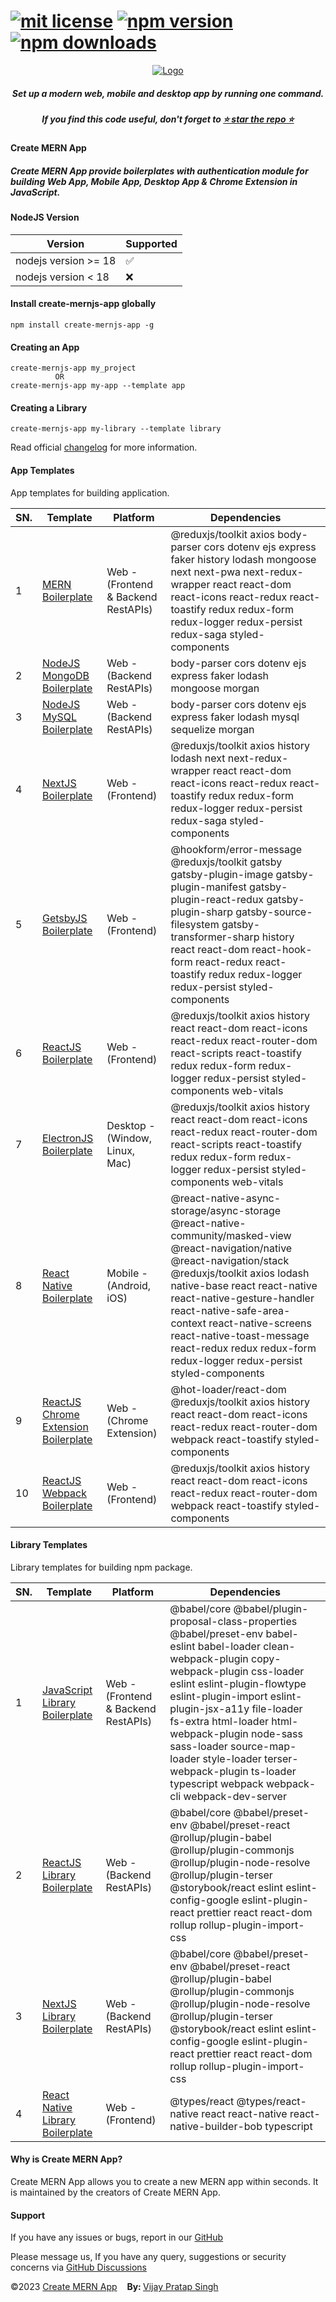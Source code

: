 # [![mit license](https://img.shields.io/github/license/mernjs/create-mern-app)](https://github.com/mernjs/create-mern-app/blob/master/LICENSE) [![npm version](https://img.shields.io/npm/v/create-mernjs-app)](https://www.npmjs.com/package/create-mernjs-app) [![npm downloads](https://img.shields.io/npm/dy/create-mernjs-app)](https://www.npmjs.com/package/create-mernjs-app)

<p align="center">
  <a target="_blank" href="https://mernjs.github.io/create-mern-app" rel="noopener">
 <img src="https://mernjs.github.io/create-mern-app/assets/logo1.png" alt="Logo"></a>
</p>
<h5 align="center">Set up a modern web, mobile and desktop app by running one command.</h5>

<h5 align="center">
If you find this code useful, don't forget to <a target="_blank" href="https://github.com/mernjs/create-mern-app" rel="noopener">⭐ star the repo ⭐</a> 
</h5>

<h4>Create MERN App</h4>
<h5>Create MERN App provide boilerplates with authentication module for building Web App, Mobile App, Desktop App & Chrome Extension in JavaScript.</h5>

<h4>NodeJS Version </h4>

| Version | Supported          |
| ------- | ------------------ |
| nodejs version >= 18   | :white_check_mark: |
| nodejs version  < 18   | :x:  |

<h4>Install create-mernjs-app globally</h4>

```
npm install create-mernjs-app -g 
```

<h4>Creating an App</h4>

```
create-mernjs-app my_project
          OR
create-mernjs-app my-app --template app
```

<h4>Creating a Library</h4>

```
create-mernjs-app my-library --template library
```

Read official [changelog](https://github.com/mernjs/create-mern-app/releases) for more information.

<!-- OR

```
npx create-mernjs-app my_project 
``` -->

<h4>App Templates</h4>
App templates for building application.

| SN. | Template | Platform | Dependencies |
| ------ | ------ | ------ | ------ |
| 1 | [MERN Boilerplate](https://github.com/mernjs/create-mern-app/tree/master/templates/app/mern-app) | Web - (Frontend & Backend RestAPIs) | @reduxjs/toolkit axios body-parser cors dotenv ejs express faker history lodash mongoose next next-pwa next-redux-wrapper react react-dom react-icons react-redux react-toastify redux redux-form redux-logger redux-persist redux-saga styled-components |
| 2 | [NodeJS MongoDB Boilerplate](https://github.com/mernjs/create-mern-app/tree/master/templates/app/nodejs-mongodb-app) | Web - (Backend RestAPIs) | body-parser cors dotenv ejs express faker lodash mongoose morgan |
| 3 | [NodeJS MySQL Boilerplate](https://github.com/mernjs/create-mern-app/tree/master/templates/app/nodejs-mysql-app) | Web - (Backend RestAPIs) | body-parser cors dotenv ejs express faker lodash mysql sequelize morgan |
| 4 | [NextJS Boilerplate](https://github.com/mernjs/create-mern-app/tree/master/templates/app/nextjs-app) | Web - (Frontend) | @reduxjs/toolkit axios history lodash next next-redux-wrapper react react-dom react-icons react-redux react-toastify redux redux-form redux-logger redux-persist redux-saga styled-components |
| 5 | [GetsbyJS Boilerplate](https://github.com/mernjs/create-mern-app/tree/master/templates/app/gatsbyjs-app) | Web - (Frontend) | @hookform/error-message @reduxjs/toolkit gatsby gatsby-plugin-image gatsby-plugin-manifest gatsby-plugin-react-redux gatsby-plugin-sharp gatsby-source-filesystem gatsby-transformer-sharp history react react-dom react-hook-form react-redux react-toastify redux redux-logger redux-persist styled-components |
| 6 | [ReactJS Boilerplate](https://github.com/mernjs/create-mern-app/tree/master/templates/app/reactjs-app) | Web - (Frontend) | @reduxjs/toolkit axios history react react-dom react-icons react-redux react-router-dom react-scripts react-toastify redux redux-form redux-logger redux-persist styled-components web-vitals |
| 7 | [ElectronJS Boilerplate](https://github.com/mernjs/create-mern-app/tree/master/templates/app/electronjs-app) | Desktop - (Window, Linux, Mac) | @reduxjs/toolkit axios history react react-dom react-icons react-redux react-router-dom react-scripts react-toastify redux redux-form redux-logger redux-persist styled-components web-vitals |
| 8 | [React Native Boilerplate](https://github.com/mernjs/create-mern-app/tree/master/templates/app/react-native-app) | Mobile - (Android, iOS) | @react-native-async-storage/async-storage @react-native-community/masked-view @react-navigation/native @react-navigation/stack @reduxjs/toolkit axios lodash native-base react react-native react-native-gesture-handler react-native-safe-area-context react-native-screens react-native-toast-message react-redux redux redux-form redux-logger redux-persist styled-components |
| 9 | [ReactJS Chrome Extension Boilerplate](https://github.com/mernjs/create-mern-app/tree/master/templates/app/reactjs-chrome-extension-app) | Web - (Chrome Extension) | @hot-loader/react-dom @reduxjs/toolkit axios history react react-dom react-icons react-redux react-router-dom webpack react-toastify styled-components |
| 10 | [ReactJS Webpack Boilerplate](https://github.com/mernjs/create-mern-app/tree/master/templates/app/reactjs-webpack-app) | Web - (Frontend) | @reduxjs/toolkit axios history react react-dom react-icons react-redux react-router-dom webpack react-toastify styled-components |

<h4>Library Templates</h4>
Library templates for building npm package.

| SN. | Template | Platform | Dependencies |
| ------ | ------ | ------ | ------ |
| 1 | [JavaScript Library Boilerplate](https://github.com/mernjs/create-mern-app/tree/master/templates/library/javascript-library) | Web - (Frontend & Backend RestAPIs) | @babel/core @babel/plugin-proposal-class-properties @babel/preset-env babel-eslint babel-loader clean-webpack-plugin copy-webpack-plugin css-loader eslint eslint-plugin-flowtype eslint-plugin-import eslint-plugin-jsx-a11y file-loader fs-extra html-loader html-webpack-plugin node-sass sass-loader source-map-loader style-loader terser-webpack-plugin ts-loader typescript webpack webpack-cli webpack-dev-server |
| 2 | [ReactJS Library Boilerplate](https://github.com/mernjs/create-mern-app/tree/master/templates/library/reactjs-library) | Web - (Backend RestAPIs) | @babel/core @babel/preset-env @babel/preset-react @rollup/plugin-babel @rollup/plugin-commonjs @rollup/plugin-node-resolve @rollup/plugin-terser @storybook/react eslint eslint-config-google eslint-plugin-react prettier react react-dom rollup rollup-plugin-import-css |
| 3 | [NextJS Library Boilerplate](https://github.com/mernjs/create-mern-app/tree/master/templates/library/nextjs-library) | Web - (Backend RestAPIs) | @babel/core @babel/preset-env @babel/preset-react @rollup/plugin-babel @rollup/plugin-commonjs @rollup/plugin-node-resolve @rollup/plugin-terser @storybook/react eslint eslint-config-google eslint-plugin-react prettier react react-dom rollup rollup-plugin-import-css |
| 4 | [React Native Library Boilerplate](https://github.com/mernjs/create-mern-app/tree/master/templates/library/react-native-library) | Web - (Frontend) | @types/react @types/react-native react react-native react-native-builder-bob typescript |

<h4>Why is Create MERN App?</h4>
Create MERN App allows you to create a new MERN app within seconds. It is maintained by the creators of Create MERN App.

<h4>Support</h4>

If you have any issues or bugs, report in our [GitHub](https://github.com/mernjs/create-mern-app/issues)

Please message us, If you have any query, suggestions or security concerns via [GitHub Discussions](https://github.com/mernjs/create-mern-app/discussions)

<p style="margin-left: '30px', margin-right: '30px'"><span style="text-align: 'left'">©2023 <a href="https://github.com/mernjs/create-mern-app/blob/master/LICENSE" target="_blank"> Create MERN App</a></span>&nbsp;&nbsp;&nbsp;&nbsp;<span style="float: 'right'"><b>By: </b> <a href="https://vijay-pratap-singh.netlify.app" target="_blank"> Vijay Pratap Singh</a></span></p>
